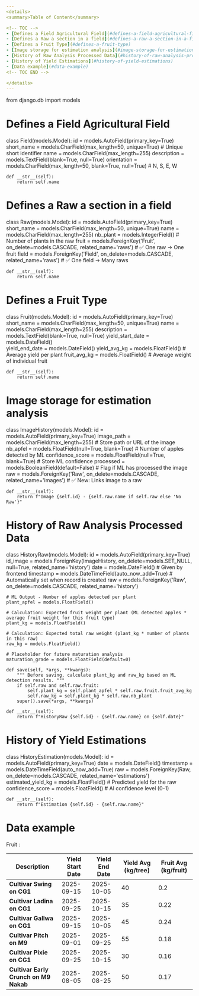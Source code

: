 ```yaml
---
<details>
<summary>Table of Content</summary>

<!-- TOC -->
- [Defines a Field Agricultural Field](#defines-a-field-agricultural-field)
- [Defines a Raw a section in a field](#defines-a-raw-a-section-in-a-field)
- [Defines a Fruit Type](#defines-a-fruit-type)
- [Image storage for estimation analysis](#image-storage-for-estimation-analysis)
- [History of Raw Analysis Processed Data](#history-of-raw-analysis-processed-data)
- [History of Yield Estimations](#history-of-yield-estimations)
- [Data example](#data-example)
<!-- TOC END -->
 
</details>
---
```

 
from django.db import models

# Defines a Field Agricultural Field
class Field(models.Model):
    id = models.AutoField(primary_key=True)
    short_name = models.CharField(max_length=50, unique=True)  # Unique short identifier
    name = models.CharField(max_length=255)
    description = models.TextField(blank=True, null=True)
    orientation = models.CharField(max_length=50, blank=True, null=True)  # N, S, E, W

    def __str__(self):
        return self.name

# Defines a Raw a section in a field
class Raw(models.Model):
    id = models.AutoField(primary_key=True)
    short_name = models.CharField(max_length=50, unique=True)
    name = models.CharField(max_length=255)
    nb_plant = models.IntegerField()  # Number of plants in the raw
    fruit = models.ForeignKey('Fruit', on_delete=models.CASCADE, related_name='raws')  # ✅ One raw → One fruit
    field = models.ForeignKey('Field', on_delete=models.CASCADE, related_name='raws')  # ✅ One field → Many raws



    def __str__(self):
        return self.name

# Defines a Fruit Type
class Fruit(models.Model):
    id = models.AutoField(primary_key=True)
    short_name = models.CharField(max_length=50, unique=True)
    name = models.CharField(max_length=255)
    description = models.TextField(blank=True, null=True)
    yield_start_date = models.DateField()  
    yield_end_date = models.DateField()
    yield_avg_kg = models.FloatField()  # Average yield per plant
    fruit_avg_kg = models.FloatField()  # Average weight of individual fruit

    def __str__(self):
        return self.name


# Image storage for estimation analysis
class ImageHistory(models.Model):
    id = models.AutoField(primary_key=True)
    image_path = models.CharField(max_length=255)  # Store path or URL of the image
    nb_apfel = models.FloatField(null=True, blank=True)  # Number of apples detected by ML
    confidence_score = models.FloatField(null=True, blank=True)  # Store ML confidence
    processed = models.BooleanField(default=False)  # Flag if ML has processed the image
    raw = models.ForeignKey('Raw', on_delete=models.CASCADE, related_name='images')  # ✅ New: Links image to a raw

    def __str__(self):
        return f"Image {self.id} - {self.raw.name if self.raw else 'No Raw'}"

 



# History of Raw Analysis Processed Data
class HistoryRaw(models.Model):
    id = models.AutoField(primary_key=True)
    id_image = models.ForeignKey(ImageHistory, on_delete=models.SET_NULL, null=True, related_name='history') 
    date = models.DateField()  # Given by frontend
    timestamp = models.DateTimeField(auto_now_add=True)  # Automatically set when record is created
    raw = models.ForeignKey('Raw', on_delete=models.CASCADE, related_name='history')

    # ML Output - Number of apples detected per plant
    plant_apfel = models.FloatField()

    # Calculation: Expected fruit weight per plant (ML detected apples * average fruit weight for this fruit type)
    plant_kg = models.FloatField()

    # Calculation: Expected total raw weight (plant_kg * number of plants in this raw)
    raw_kg = models.FloatField()

    # Placeholder for future maturation analysis
    maturation_grade = models.FloatField(default=0)

    def save(self, *args, **kwargs):
        """ Before saving, calculate plant_kg and raw_kg based on ML detection results. """
        if self.raw and self.raw.fruit:
            self.plant_kg = self.plant_apfel * self.raw.fruit.fruit_avg_kg
            self.raw_kg = self.plant_kg * self.raw.nb_plant
        super().save(*args, **kwargs)

    def __str__(self):
        return f"HistoryRaw {self.id} - {self.raw.name} on {self.date}"


# History of Yield Estimations
class HistoryEstimation(models.Model):
    id = models.AutoField(primary_key=True)
    date = models.DateField()
    timestamp = models.DateTimeField(auto_now_add=True)
    raw = models.ForeignKey(Raw, on_delete=models.CASCADE, related_name='estimations')
    estimated_yield_kg = models.FloatField()  # Predicted yield for the raw
    confidence_score = models.FloatField()  # AI confidence level (0-1)

    def __str__(self):
        return f"Estimation {self.id} - {self.raw.name}"


# Data example
Fruit :

| Description                      | Yield Start Date | Yield End Date | Yield Avg (kg/tree) | Fruit Avg (kg/fruit) |
|----------------------------------|-----------------|---------------|----------------------|----------------------|
| **Cultivar Swing on CG1**        | 2025-09-15  | 2025-10-05 | 40               | 0.2            |
| **Cultivar Ladina on CG1**       | 2025-09-25 | 2025-10-15   | 35               | 0.22            |
| **Cultivar Gallwa on CG1**       | 2025-09-15  | 2025-10-05 | 45               | 0.24            |
| **Cultivar Pitch on M9**         | 2025-09-01 |  2025-09-25| 55               | 0.18            |
| **Cultivar Pixie on CG1**        | 2025-09-25 | 2025-10-15    | 30               | 0.16            |
| **Cultivar Early Crunch on M9 Nakab** | 2025-08-05   | 2025-08-25    | 50               | 0.17            |
